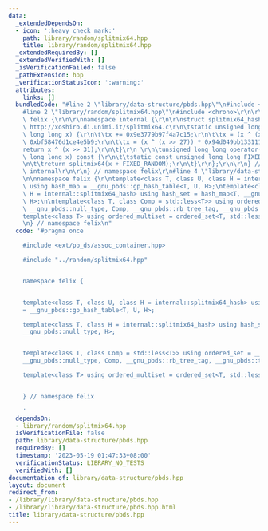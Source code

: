 ```yaml
---
data:
  _extendedDependsOn:
  - icon: ':heavy_check_mark:'
    path: library/random/splitmix64.hpp
    title: library/random/splitmix64.hpp
  _extendedRequiredBy: []
  _extendedVerifiedWith: []
  _isVerificationFailed: false
  _pathExtension: hpp
  _verificationStatusIcon: ':warning:'
  attributes:
    links: []
  bundledCode: "#line 2 \"library/data-structure/pbds.hpp\"\n#include <ext/pb_ds/assoc_container.hpp>\n\
    #line 2 \"library/random/splitmix64.hpp\"\n#include <chrono>\r\n\r\nnamespace\
    \ felix {\r\n\r\nnamespace internal {\r\n\r\nstruct splitmix64_hash {\r\n\t//\
    \ http://xoshiro.di.unimi.it/splitmix64.c\r\n\tstatic unsigned long long splitmix64(unsigned\
    \ long long x) {\r\n\t\tx += 0x9e3779b97f4a7c15;\r\n\t\tx = (x ^ (x >> 30)) *\
    \ 0xbf58476d1ce4e5b9;\r\n\t\tx = (x ^ (x >> 27)) * 0x94d049bb133111eb;\r\n\t\t\
    return x ^ (x >> 31);\r\n\t}\r\n \r\n\tunsigned long long operator()(unsigned\
    \ long long x) const {\r\n\t\tstatic const unsigned long long FIXED_RANDOM = std::chrono::steady_clock::now().time_since_epoch().count();\r\
    \n\t\treturn splitmix64(x + FIXED_RANDOM);\r\n\t}\r\n};\r\n\r\n} // namespace\
    \ internal\r\n\r\n} // namespace felix\r\n#line 4 \"library/data-structure/pbds.hpp\"\
    \n\nnamespace felix {\n\ntemplate<class T, class U, class H = internal::splitmix64_hash>\
    \ using hash_map = __gnu_pbds::gp_hash_table<T, U, H>;\ntemplate<class T, class\
    \ H = internal::splitmix64_hash> using hash_set = hash_map<T, __gnu_pbds::null_type,\
    \ H>;\n\ntemplate<class T, class Comp = std::less<T>> using ordered_set = __gnu_pbds::tree<T,\
    \ __gnu_pbds::null_type, Comp, __gnu_pbds::rb_tree_tag, __gnu_pbds::tree_order_statistics_node_update>;\n\
    template<class T> using ordered_multiset = ordered_set<T, std::less_equal<T>>;\n\
    \n} // namespace felix\n"
  code: '#pragma once

    #include <ext/pb_ds/assoc_container.hpp>

    #include "../random/splitmix64.hpp"


    namespace felix {


    template<class T, class U, class H = internal::splitmix64_hash> using hash_map
    = __gnu_pbds::gp_hash_table<T, U, H>;

    template<class T, class H = internal::splitmix64_hash> using hash_set = hash_map<T,
    __gnu_pbds::null_type, H>;


    template<class T, class Comp = std::less<T>> using ordered_set = __gnu_pbds::tree<T,
    __gnu_pbds::null_type, Comp, __gnu_pbds::rb_tree_tag, __gnu_pbds::tree_order_statistics_node_update>;

    template<class T> using ordered_multiset = ordered_set<T, std::less_equal<T>>;


    } // namespace felix

    '
  dependsOn:
  - library/random/splitmix64.hpp
  isVerificationFile: false
  path: library/data-structure/pbds.hpp
  requiredBy: []
  timestamp: '2023-05-19 01:47:33+08:00'
  verificationStatus: LIBRARY_NO_TESTS
  verifiedWith: []
documentation_of: library/data-structure/pbds.hpp
layout: document
redirect_from:
- /library/library/data-structure/pbds.hpp
- /library/library/data-structure/pbds.hpp.html
title: library/data-structure/pbds.hpp
---
```

